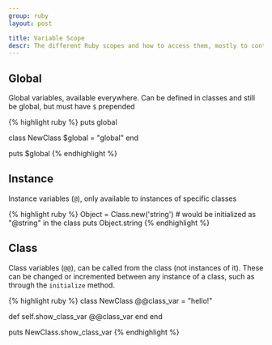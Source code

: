 ```yaml
---
group: ruby
layout: post

title: Variable Scope
descr: The different Ruby scopes and how to access them, mostly to control what's in the global scope
---
```


## Global

Global variables, available everywhere. Can be defined in classes and still be global, but must have `$` prepended

{% highlight ruby %}
puts global

class NewClass
  $global = "global"
end

puts $global
{% endhighlight %}

## Instance

Instance variables (`@`), only available to instances of specific classes

{% highlight ruby %}
Object = Class.new('string')   # would be initialized as "@string" in the class
puts Object.string
{% endhighlight %}

## Class

Class variables (`@@`), can be called from the class (not instances of it). These can be changed or incremented between any instance of a class, such as through the `initialize` method.

{% highlight ruby %}
class NewClass
  @@class_var = "hello!"

  def self.show_class_var
    @@class_var
  end
end

puts NewClass.show_class_var
{% endhighlight %}
